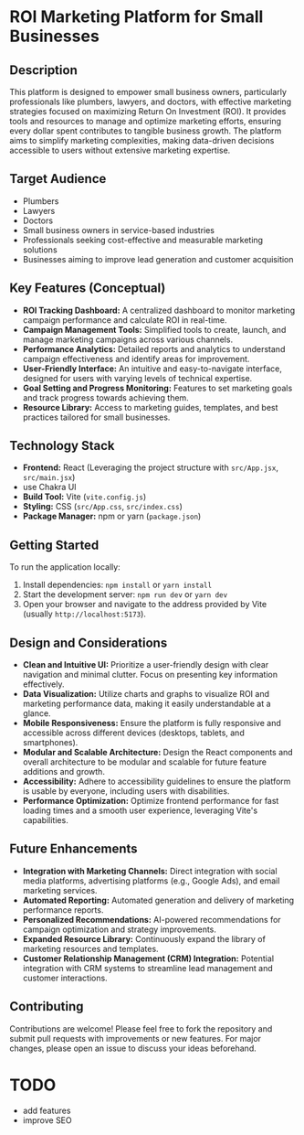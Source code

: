 # ROI Marketing Platform for Small Businesses

## Description

This platform is designed to empower small business owners, particularly professionals like plumbers, lawyers, and doctors, with effective marketing strategies focused on maximizing Return On Investment (ROI). It provides tools and resources to manage and optimize marketing efforts, ensuring every dollar spent contributes to tangible business growth. The platform aims to simplify marketing complexities, making data-driven decisions accessible to users without extensive marketing expertise.

## Target Audience

-   Plumbers
-   Lawyers
-   Doctors
-   Small business owners in service-based industries
-   Professionals seeking cost-effective and measurable marketing solutions
-   Businesses aiming to improve lead generation and customer acquisition

## Key Features (Conceptual)

-   **ROI Tracking Dashboard:** A centralized dashboard to monitor marketing campaign performance and calculate ROI in real-time.
-   **Campaign Management Tools:** Simplified tools to create, launch, and manage marketing campaigns across various channels.
-   **Performance Analytics:** Detailed reports and analytics to understand campaign effectiveness and identify areas for improvement.
-   **User-Friendly Interface:** An intuitive and easy-to-navigate interface, designed for users with varying levels of technical expertise.
-   **Goal Setting and Progress Monitoring:** Features to set marketing goals and track progress towards achieving them.
-   **Resource Library:** Access to marketing guides, templates, and best practices tailored for small businesses.

## Technology Stack

-   **Frontend:** React (Leveraging the project structure with `src/App.jsx`, `src/main.jsx`)
-   use Chakra UI
-   **Build Tool:** Vite (`vite.config.js`)
-   **Styling:** CSS (`src/App.css`, `src/index.css`)
-   **Package Manager:** npm or yarn (`package.json`)

## Getting Started

To run the application locally:

1.  Install dependencies: `npm install` or `yarn install`
2.  Start the development server: `npm run dev` or `yarn dev`
3.  Open your browser and navigate to the address provided by Vite (usually `http://localhost:5173`).

## Design and Considerations

-   **Clean and Intuitive UI:** Prioritize a user-friendly design with clear navigation and minimal clutter. Focus on presenting key information effectively.
-   **Data Visualization:** Utilize charts and graphs to visualize ROI and marketing performance data, making it easily understandable at a glance.
-   **Mobile Responsiveness:** Ensure the platform is fully responsive and accessible across different devices (desktops, tablets, and smartphones).
-   **Modular and Scalable Architecture:** Design the React components and overall architecture to be modular and scalable for future feature additions and growth.
-   **Accessibility:** Adhere to accessibility guidelines to ensure the platform is usable by everyone, including users with disabilities.
-   **Performance Optimization:** Optimize frontend performance for fast loading times and a smooth user experience, leveraging Vite's capabilities.

## Future Enhancements

-   **Integration with Marketing Channels:** Direct integration with social media platforms, advertising platforms (e.g., Google Ads), and email marketing services.
-   **Automated Reporting:** Automated generation and delivery of marketing performance reports.
-   **Personalized Recommendations:** AI-powered recommendations for campaign optimization and strategy improvements.
-   **Expanded Resource Library:** Continuously expand the library of marketing resources and templates.
-   **Customer Relationship Management (CRM) Integration:** Potential integration with CRM systems to streamline lead management and customer interactions.

## Contributing

Contributions are welcome! Please feel free to fork the repository and submit pull requests with improvements or new features. For major changes, please open an issue to discuss your ideas beforehand.


# TODO

- add features
- improve SEO